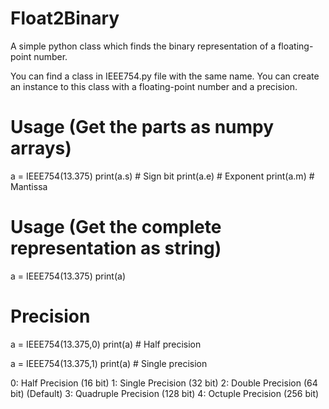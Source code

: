# Float2Binary
A simple python class which finds the binary representation of a floating-point number.

You can find a class in IEEE754.py file with the same name. You can create an instance to this class with a floating-point number and a precision.

# Usage (Get the parts as numpy arrays)
a = IEEE754(13.375)
print(a.s) # Sign bit
print(a.e) # Exponent
print(a.m) # Mantissa

# Usage (Get the complete representation as string)
a = IEEE754(13.375)
print(a)

# Precision
a = IEEE754(13.375,0)
print(a) # Half precision

a = IEEE754(13.375,1)
print(a) # Single precision

0: Half Precision (16 bit)
1: Single Precision (32 bit)
2: Double Precision (64 bit) (Default)
3: Quadruple Precision (128 bit)
4: Octuple Precision (256 bit)
